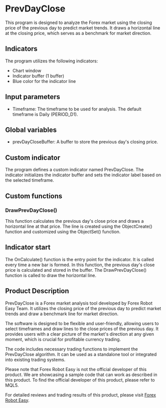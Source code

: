 # PrevDayClose

This program is designed to analyze the Forex market using the closing price of the previous day to predict market trends. It draws a horizontal line at the closing price, which serves as a benchmark for market direction.

## Indicators

The program utilizes the following indicators:

- Chart window
- Indicator buffer (1 buffer)
- Blue color for the indicator line

## Input parameters

- Timeframe: The timeframe to be used for analysis. The default timeframe is Daily (PERIOD_D1).

## Global variables

- prevDayCloseBuffer: A buffer to store the previous day's closing price.

## Custom indicator

The program defines a custom indicator named PrevDayClose. The indicator initializes the indicator buffer and sets the indicator label based on the selected timeframe.

## Custom functions

### DrawPrevDayClose()

This function calculates the previous day's close price and draws a horizontal line at that price. The line is created using the ObjectCreate() function and customized using the ObjectSet() function.

## Indicator start

The OnCalculate() function is the entry point for the indicator. It is called every time a new bar is formed. In this function, the previous day's close price is calculated and stored in the buffer. The DrawPrevDayClose() function is called to draw the horizontal line.

## Product Description

PrevDayClose is a Forex market analysis tool developed by Forex Robot Easy Team. It utilizes the closing price of the previous day to predict market trends and draw a benchmark line for market direction.

The software is designed to be flexible and user-friendly, allowing users to select timeframes and draw lines to the close prices of the previous day. It provides users with a clear picture of the market's direction at any given moment, which is crucial for profitable currency trading.

The code includes necessary trading functions to implement the PrevDayClose algorithm. It can be used as a standalone tool or integrated into existing trading systems.

Please note that Forex Robot Easy is not the official developer of this product. We are showcasing a sample code that can work as described in this product. To find the official developer of this product, please refer to MQL5.

For detailed reviews and trading results of this product, please visit [Forex Robot Easy](https://forexroboteasy.com/forex-robot-review/prevdayclose-forex-software-reviewing-market-direction-tool/).
